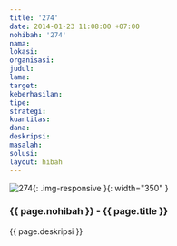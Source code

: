 ```yaml
---
title: '274'
date: 2014-01-23 11:08:00 +07:00
nohibah: '274'
nama:
lokasi:
organisasi:
judul:
lama:
target:
keberhasilan:
tipe:
strategi:
kuantitas:
dana:
deskripsi:
masalah:
solusi:
layout: hibah
---
```


![274](/static/img/hibahcms/274.png){: .img-responsive }{: width="350" }

### {{ page.nohibah }} - {{ page.title }}

{{ page.deskripsi }}
